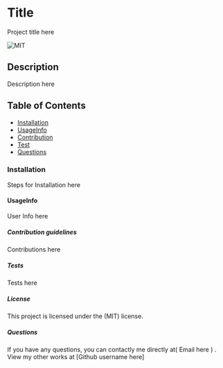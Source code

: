 # Title
Project title here

![MIT](https://img.shields.io/badge/license-MIT-blue)

## Description
Description here
 ## Table of Contents

 * [Installation](##Installation)
 * [UsageInfo](##UsageInfo)
 * [Contribution](##Contribution)
 * [Test](##Tests)
 * [Questions](##Questions)

### Installation
Steps for Installation here
#### UsageInfo
User Info here
##### Contribution guidelines
Contributions here
##### Tests
Tests here
##### License
This project is licensed under the (MIT) license.
##### Questions
If you have any questions, you can contactly me directly at( Email here ) . View my other works at [Github username here]